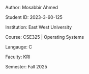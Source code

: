 Author: Mosabbir Ahmed

Student ID: 2023-3-60-125

Institution: East West University

Course: CSE325 | Operating Systems

Langauge: C

Faculty: KRI

Semester: Fall 2025

